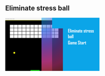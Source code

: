 
## Eliminate stress ball
[![N|Solid](https://raw.githubusercontent.com/SuWeizhe1124/-image/refs/heads/main/EBS.png)]([http://ewin.tw/python](https://github.com/SuWeizhe1124/Java-Game-Brick-Breaker/tree/main))
